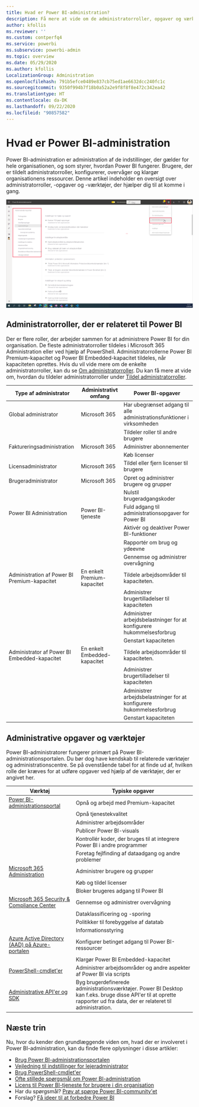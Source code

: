```yaml
---
title: Hvad er Power BI-administration?
description: Få mere at vide om de administratorroller, opgaver og værktøjer, der bruges til at administrere Power BI.
author: kfollis
ms.reviewer: ''
ms.custom: contperfq4
ms.service: powerbi
ms.subservice: powerbi-admin
ms.topic: overview
ms.date: 05/29/2020
ms.author: kfollis
LocalizationGroup: Administration
ms.openlocfilehash: 791b5efce0489e837cb75ed1ae6632dcc240fc1c
ms.sourcegitcommit: 9350f994b7f18b0a52a2e9f8f8f8e472c342ea42
ms.translationtype: HT
ms.contentlocale: da-DK
ms.lasthandoff: 09/22/2020
ms.locfileid: "90857582"
---
```

# <a name="what-is-power-bi-administration"></a>Hvad er Power BI-administration

Power BI-administration er administration af de indstillinger, der gælder for hele organisationen, og som styrer, hvordan Power BI fungerer. Brugere, der er tildelt administratorroller, konfigurerer, overvåger og klargør organisationens ressourcer. Denne artikel indeholder en oversigt over administratorroller, -opgaver og -værktøjer, der hjælper dig til at komme i gang.

![Skærmbillede af Power BI-administrationsportalen, der viser indstillinger for hele organisationen.](media/service-admin-administering-power-bi-in-your-organization/admin-portal.png)

## <a name="administrator-roles-related-to-power-bi"></a>Administratorroller, der er relateret til Power BI

Der er flere roller, der arbejder sammen for at administrere Power BI for din organisation. De fleste administratorroller tildeles i Microsoft 365 Administration eller ved hjælp af PowerShell. Administratorrollerne Power BI Premium-kapacitet og Power BI Embedded-kapacitet tildeles, når kapaciteten oprettes. Hvis du vil vide mere om de enkelte administratorroller, kan du se [Om administratorroller](/microsoft-365/admin/add-users/about-admin-roles?view=o365-worldwide). Du kan få mere at vide om, hvordan du tildeler administratorroller under [Tildel administratorroller](/microsoft-365/admin/add-users/assign-admin-roles?view=o365-worldwide).

| **Type af administrator** | **Administrativt omfang** | **Power BI-opgaver** |
| --- | --- | --- |
| Global administrator | Microsoft 365 | Har ubegrænset adgang til alle administrationsfunktioner i virksomheden |
| | | Tildeler roller til andre brugere |
| Faktureringsadministration | Microsoft 365 | Administrer abonnementer |
| | | Køb licenser |
| Licensadministrator | Microsoft 365 | Tildel eller fjern licenser til brugere |
| Brugeradministrator | Microsoft 365 | Opret og administrer brugere og grupper |
| | | Nulstil brugeradgangskoder |
| Power BI Administration | Power BI-tjeneste | Fuld adgang til administrationsopgaver for Power BI|
| | | Aktivér og deaktiver Power BI-funktioner |
| | | Rapportér om brug og ydeevne |
| | | Gennemse og administrer overvågning |
| Administration af Power BI Premium-kapacitet | En enkelt Premium-kapacitet | Tildele arbejdsområder til kapaciteten.|
| | | Administrer brugertilladelser til kapaciteten |
| | | Administrer arbejdsbelastninger for at konfigurere hukommelsesforbrug |
| | | Genstart kapaciteten |
| Administrator af Power BI Embedded-kapacitet | En enkelt Embedded-kapacitet | Tildele arbejdsområder til kapaciteten.|
| | | Administrer brugertilladelser til kapaciteten |
| | | Administrer arbejdsbelastninger for at konfigurere hukommelsesforbrug |
| | | Genstart kapaciteten |

## <a name="administrative-tasks-and-tools"></a>Administrative opgaver og værktøjer

Power BI-administratorer fungerer primært på Power BI-administrationsportalen. Du bør dog have kendskab til relaterede værktøjer og administrationscentre. Se på ovenstående tabel for at finde ud af, hvilken rolle der kræves for at udføre opgaver ved hjælp af de værktøjer, der er angivet her.

| **Værktøj** | **Typiske opgaver** |
| --- | --- |
| [Power BI-administrationsportal](https://app.powerbi.com/admin-portal) | Opnå og arbejd med Premium-kapacitet |
| | Opnå tjenestekvalitet |
| | Administrer arbejdsområder |
| | Publicer Power BI-visuals |
| | Kontrollér koder, der bruges til at integrere Power BI i andre programmer |
| | Foretag fejlfinding af dataadgang og andre problemer |
| [Microsoft 365 Administration](https://admin.microsoft.com) | Administrer brugere og grupper |
| | Køb og tildel licenser |
| | Bloker brugeres adgang til Power BI |
| [Microsoft 365 Security & Compliance Center](https://protection.office.com) | Gennemse og administrer overvågning |
| | Dataklassificering og -sporing |
| | Politikker til forebyggelse af datatab |
| | Informationsstyring |
| [Azure Active Directory (AAD) på Azure-portalen](https://aad.portal.azure.com) | Konfigurer betinget adgang til Power BI-ressourcer |
| | Klargør Power BI Embedded-kapacitet |
| [PowerShell-cmdlet'er](/powershell/power-bi/overview) | Administrer arbejdsområder og andre aspekter af Power BI via scripts |
| [Administrative API'er og SDK](service-admin-reference.md) | Byg brugerdefinerede administrationsværktøjer. Power BI Desktop kan f.eks. bruge disse API'er til at oprette rapporter ud fra data, der er relateret til administration. |

## <a name="next-steps"></a>Næste trin

Nu, hvor du kender den grundlæggende viden om, hvad der er involveret i Power BI-administration, kan du finde flere oplysninger i disse artikler:

- [Brug Power BI-administrationsportalen](service-admin-portal.md)
- [Vejledning til indstillinger for lejeradministrator](../guidance/admin-tenant-settings.md)
- [Brug PowerShell-cmdlet'er](/powershell/power-bi/overview)
- [Ofte stillede spørgsmål om Power BI-administration](service-admin-faq.md)
- [Licens til Power BI-tjeneste for brugere i din organisation](service-admin-licensing-organization.md)
- Har du spørgsmål? [Prøv at spørge Power BI-community'et](https://community.powerbi.com/)
- Forslag? [Få ideer til at forbedre Power BI](https://ideas.powerbi.com/)